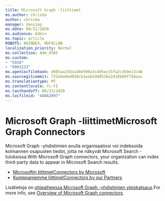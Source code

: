 ```yaml
---
title: Microsoft Graph -liittimet
ms.author: chrisda
author: chrisda
manager: dansimp
ms.date: 04/21/2020
ms.audience: Admin
ms.topic: article
ROBOTS: NOINDEX, NOFOLLOW
localization_priority: Normal
ms.collection: Adm_O365
ms.custom:
- "5910"
- "9003123"
ms.openlocfilehash: d985aa25ba14b0f00a3c405ac55fa2c369e13c48
ms.sourcegitcommit: 722e9a0ed058cb1eab2dd053be2418b60f7d4aac
ms.translationtype: MT
ms.contentlocale: fi-FI
ms.lasthandoff: 06/23/2020
ms.locfileid: "44862097"
---
```

# <a name="microsoft-graph-connectors"></a><span data-ttu-id="123d3-102">Microsoft Graph -liittimet</span><span class="sxs-lookup"><span data-stu-id="123d3-102">Microsoft Graph Connectors</span></span>

<span data-ttu-id="123d3-103">Microsoft Graph -yhdistimien avulla organisaatiosi voi indeksoida kolmannen osapuolen tiedot, jotta ne näkyvät Microsoft Search -tuloksissa.</span><span class="sxs-lookup"><span data-stu-id="123d3-103">With Microsoft Graph connectors, your organization can index third-party data to appear in Microsoft Search results.</span></span>

- [<span data-ttu-id="123d3-104">Microsoftin liittimet</span><span class="sxs-lookup"><span data-stu-id="123d3-104">Connectors by Microsoft</span></span>](https://docs.microsoft.com/microsoftsearch/connectors-gallery#Microsoft)
- [<span data-ttu-id="123d3-105">Kumppaniemme liittimet</span><span class="sxs-lookup"><span data-stu-id="123d3-105">Connectors by our Partners</span></span>](https://docs.microsoft.com/microsoftsearch/connectors-gallery#Partners)

<span data-ttu-id="123d3-106">Lisätietoja on [ohjeaiheessa Microsoft Graph -yhdistimien yleiskatsaus](https://docs.microsoft.com/microsoftsearch/connectors-overview).</span><span class="sxs-lookup"><span data-stu-id="123d3-106">For more info, see  [Overview of Microsoft Graph connectors](https://docs.microsoft.com/microsoftsearch/connectors-overview).</span></span>
